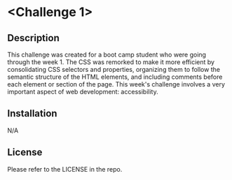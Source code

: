 # <Challenge 1>

## Description

This challenge was created for a boot camp student who were going through the week 1.
The CSS was remorked to make it more efficient by consolidating CSS selectors and properties, organizing them to follow the semantic structure of the HTML elements, and including comments before each element or section of the page. This week's challenge involves a very important aspect of web development: accessibility.

## Installation

N/A

## License

Please refer to the LICENSE in the repo.
